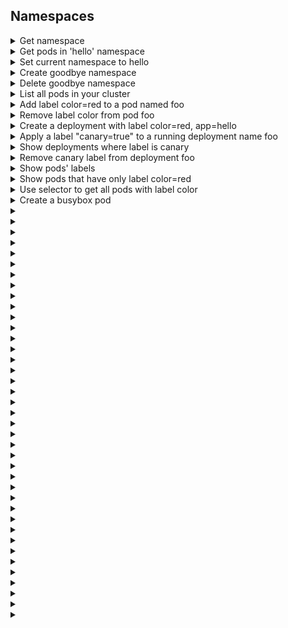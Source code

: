 ## Namespaces

<details><summary>Get namespace</summary>

```
kubectl get namespace
```

</details>


<details><summary>Get pods in 'hello' namespace</summary>

```
kubectl get pods -n=hello
```

</details>


<details><summary>Set current namespace to hello</summary>

```
kubectl config set-context --current --namespace=hello
```

</details>

<details><summary>Create goodbye namespace</summary>

```
kubectl create namespace goodbye
```

</details>

<details><summary>Delete goodbye namespace</summary>

```
kubectl delete namespaces goodbye
```

</details>

<details><summary>List all pods in your cluster</summary>

```
kubectl get pods --all-namespaces
```

</details>

<details><summary>Add label color=red to a pod named foo</summary>

```
kubectl label pods foo color=red
```

</details>

<details><summary>Remove label color from pod foo</summary>

```
kubectl label pods foo color-
```

</details>

<details><summary>Create a deployment with label color=red, app=hello</summary>

```
kubectl create deployment foo --image=bluebox --labels="color=red,app=hello"
```

</details>

<details><summary>Apply a label "canary=true" to a running deployment name foo</summary>

```
kubectl label deployments foo "canary=true"
```

</details>

<details><summary>Show deployments where label is canary</summary>

```
kubectl get deployments -L canary
```

</details>

<details><summary>Remove canary label from deployment foo</summary>

```
kubectl label deploy foo canary-
```

</details>

<details><summary>Show pods' labels</summary>

```
kubectl get pods --show-labels
```

</details>

<details><summary>Show pods that have only label color=red</summary>

```
kubectl get pods --selector="color=red"
```

</details>

<details><summary>Use selector to get all pods with label color</summary>

```
kubectl get pods --l="color"
```

</details>

<details><summary>Create a busybox pod</summary>

```
kubectl run foo --generator=run-pod/v1 --image=busybox
```

</details>

<details><summary>        </summary>

```

```

</details>

<details><summary>        </summary>

```

```

</details>

<details><summary>        </summary>

```

```

</details>

<details><summary>        </summary>

```

```

</details>

<details><summary>        </summary>

```

```

</details>

<details><summary>        </summary>

```

```

</details>

<details><summary>        </summary>

```

```

</details>

<details><summary>        </summary>

```

```

</details>

<details><summary>        </summary>

```

```

</details>

<details><summary>        </summary>

```

```

</details>

<details><summary>        </summary>

```

```

</details>

<details><summary>        </summary>

```

```

</details>

<details><summary>        </summary>

```

```

</details>

<details><summary>        </summary>

```

```

</details>

<details><summary>        </summary>

```

```

</details>

<details><summary>        </summary>

```

```

</details>

<details><summary>        </summary>

```

```

</details>

<details><summary>        </summary>

```

```

</details>

<details><summary>        </summary>

```

```

</details>

<details><summary>        </summary>

```

```

</details>

<details><summary>        </summary>

```

```

</details>

<details><summary>        </summary>

```

```

</details>

<details><summary>        </summary>

```

```

</details>

<details><summary>        </summary>

```

```

</details>

<details><summary>        </summary>

```

```

</details>

<details><summary>        </summary>

```

```

</details>

<details><summary>        </summary>

```

```

</details>

<details><summary>        </summary>

```

```

</details>

<details><summary>        </summary>

```

```

</details>

<details><summary>        </summary>

```

```

</details>

<details><summary>        </summary>

```

```

</details>

<details><summary>        </summary>

```

```

</details>

<details><summary>        </summary>

```

```

</details>

<details><summary>        </summary>

```

```

</details>

<details><summary>        </summary>

```

```

</details>

<details><summary>        </summary>

```

```

</details>

<details><summary>        </summary>

```

```

</details>

<details><summary>        </summary>

```

```

</details>

<details><summary>        </summary>

```

```

</details>
